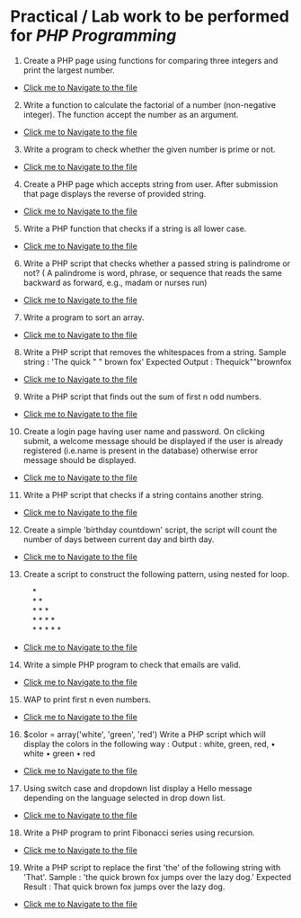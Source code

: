 # Practical / Lab work to be performed for <b><i>PHP Programming</i></b>

1. Create a PHP page using functions for comparing three integers and print the largest number.

- [Click me to Navigate to the file](https://github.com/PriyanshuMallick/B.Sc.CollegeCodeBasics/blob/main/4th_Semester/PHP/Practicals/1_largerInt.php)

2. Write a function to calculate the factorial of a number (non-negative integer). The function accept the number as an argument.

- [Click me to Navigate to the file](https://github.com/PriyanshuMallick/B.Sc.CollegeCodeBasics/blob/main/4th_Semester/PHP/Practicals/2_factorial.php)

3. Write a program to check whether the given number is prime or not.

- [Click me to Navigate to the file](https://github.com/PriyanshuMallick/B.Sc.CollegeCodeBasics/blob/main/4th_Semester/PHP/Practicals/3_isPrime.php)

4. Create a PHP page which accepts string from user. After submission that page displays the reverse of provided string.

- [Click me to Navigate to the file](https://github.com/PriyanshuMallick/B.Sc.CollegeCodeBasics/blob/main/4th_Semester/PHP/Practicals/4_reversedString.php)

5. Write a PHP function that checks if a string is all lower case.

- [Click me to Navigate to the file](https://github.com/PriyanshuMallick/B.Sc.CollegeCodeBasics/blob/main/4th_Semester/PHP/Practicals/5_isLowercase.php)

6. Write a PHP script that checks whether a passed string is palindrome or not? ( A palindrome is word, phrase, or sequence that reads the same backward as forward, e.g., madam or nurses run)

- [Click me to Navigate to the file](https://github.com/PriyanshuMallick/B.Sc.CollegeCodeBasics/blob/main/4th_Semester/PHP/Practicals/6_isPalindrome.php)

7. Write a program to sort an array.

- [Click me to Navigate to the file](https://github.com/PriyanshuMallick/B.Sc.CollegeCodeBasics/blob/main/4th_Semester/PHP/Practicals/7_sortArray.php)

8. Write a PHP script that removes the whitespaces from a string.
   Sample string : 'The quick " " brown fox' Expected Output : Thequick""brownfox

- [Click me to Navigate to the file](https://github.com/PriyanshuMallick/B.Sc.CollegeCodeBasics/blob/main/4th_Semester/PHP/Practicals/8_removeWhitespace.php)

9. Write a PHP script that finds out the sum of first n odd numbers.

- [Click me to Navigate to the file](https://github.com/PriyanshuMallick/B.Sc.CollegeCodeBasics/blob/main/4th_Semester/PHP/Practicals/9_sumOfOddNumbers.php)

10. Create a login page having user name and password. On clicking submit, a welcome message should be displayed if the user is already registered (i.e.name is present in the database) otherwise error message should be displayed.

- [Click me to Navigate to the file](https://github.com/PriyanshuMallick/B.Sc.CollegeCodeBasics/blob/main/4th_Semester/PHP/Practicals/10_isRegistered.php)

11. Write a PHP script that checks if a string contains another string.

- [Click me to Navigate to the file](https://github.com/PriyanshuMallick/B.Sc.CollegeCodeBasics/blob/main/4th_Semester/PHP/Practicals/11_isSubstring.php)

12. Create a simple 'birthday countdown' script, the script will count the number of days between current day and birth day.

- [Click me to Navigate to the file](https://github.com/PriyanshuMallick/B.Sc.CollegeCodeBasics/blob/main/4th_Semester/PHP/Practicals/12_birthdayCountdown.php)

13. Create a script to construct the following pattern, using nested for loop.<br>

&nbsp; &nbsp; &nbsp; &nbsp; &nbsp; \*<br>
&nbsp; &nbsp; &nbsp; &nbsp; &nbsp; \* \*<br>
&nbsp; &nbsp; &nbsp; &nbsp; &nbsp; \* \* \*<br>
&nbsp; &nbsp; &nbsp; &nbsp; &nbsp; \* \* \* \*<br>
&nbsp; &nbsp; &nbsp; &nbsp; &nbsp; \* \* \* \* \*<br>

- [Click me to Navigate to the file](https://github.com/PriyanshuMallick/B.Sc.CollegeCodeBasics/blob/main/4th_Semester/PHP/Practicals/13_pattern.php)

14. Write a simple PHP program to check that emails are valid.

- [Click me to Navigate to the file](https://github.com/PriyanshuMallick/B.Sc.CollegeCodeBasics/blob/main/4th_Semester/PHP/Practicals/14_emailValidation.php)

15. WAP to print first n even numbers.

- [Click me to Navigate to the file](https://github.com/PriyanshuMallick/B.Sc.CollegeCodeBasics/blob/main/4th_Semester/PHP/Practicals/15_printEven.php)

16. $color = array('white', 'green', 'red')
    Write a PHP script which will display the colors in the following way :
    Output : white, green, red,
    • white
    • green
    • red

- [Click me to Navigate to the file](https://github.com/PriyanshuMallick/B.Sc.CollegeCodeBasics/blob/main/4th_Semester/PHP/Practicals/16_colorList.php)

17. Using switch case and dropdown list display a Hello message depending on the language selected in drop down list.

- [Click me to Navigate to the file](https://github.com/PriyanshuMallick/B.Sc.CollegeCodeBasics/blob/main/4th_Semester/PHP/Practicals/17_hello.php)

18. Write a PHP program to print Fibonacci series using recursion.

- [Click me to Navigate to the file](https://github.com/PriyanshuMallick/B.Sc.CollegeCodeBasics/blob/main/4th_Semester/PHP/Practicals/18_fibonacci.php)

19. Write a PHP script to replace the first 'the' of the following string with 'That'.
    Sample : 'the quick brown fox jumps over the lazy dog.'
    Expected Result : That quick brown fox jumps over the lazy dog.

- [Click me to Navigate to the file](https://github.com/PriyanshuMallick/B.Sc.CollegeCodeBasics/blob/main/4th_Semester/PHP/Practicals/19_the2That.php)
